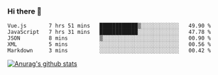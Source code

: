 ### Hi there 👋



<!--
**webB1an/webB1an** is a ✨ _special_ ✨ repository because its `README.md` (this file) appears on your GitHub profile.

Here are some ideas to get you started:

- 🔭 I’m currently working on ...
- 🌱 I’m currently learning ...
- 👯 I’m looking to collaborate on ...
- 🤔 I’m looking for help with ...
- 💬 Ask me about ...
- 📫 How to reach me: ...
- 😄 Pronouns: ...
- ⚡ Fun fact: ...
-->

<!--START_SECTION:waka-->
```text
Vue.js       7 hrs 51 mins   ████████████▒░░░░░░░░░░░░   49.90 % 
JavaScript   7 hrs 31 mins   ████████████░░░░░░░░░░░░░   47.78 % 
JSON         8 mins          ▒░░░░░░░░░░░░░░░░░░░░░░░░   00.90 % 
XML          5 mins          ░░░░░░░░░░░░░░░░░░░░░░░░░   00.56 % 
Markdown     3 mins          ░░░░░░░░░░░░░░░░░░░░░░░░░   00.42 % 
```
<!--END_SECTION:waka-->


[![Anurag's github stats](https://github-readme-stats.vercel.app/api?username=webB1an&show_icons=true&theme=radical)](https://github.com/anuraghazra/github-readme-stats)

